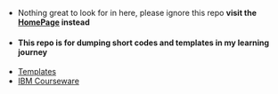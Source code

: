 <!-- https://pythonprogramming.net/change-show-new-frame-tkinter/ -->

- Nothing great to look for in here, please ignore this repo **visit the [HomePage](https://github.com/SoumyaK4) instead**
- #### This repo is for dumping short codes and templates in my learning journey
- [Templates](https://github.com/SoumyaK4/My-Codes/tree/main/Templates)
- [IBM Courseware](https://github.com/SoumyaK4/My-Codes/tree/main/IBM)
